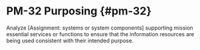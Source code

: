 # PM-32 Purposing {#pm-32}

Analyze [Assignment: systems or system components] supporting mission essential services or functions to ensure that the information resources are being used consistent with their intended purpose.

